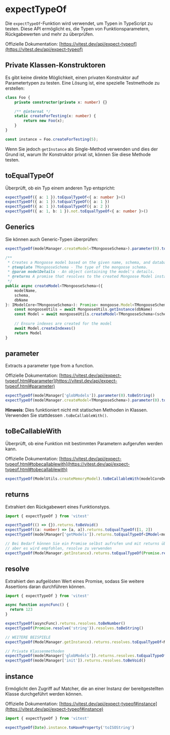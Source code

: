 # expectTypeOf

Die `expectTypeOf`-Funktion wird verwendet, um Typen in TypeScript zu testen. Diese API ermöglicht es, die Typen von Funktionsparametern, Rückgabewerten und mehr zu überprüfen.

Offizielle Dokumentation: [https://vitest.dev/api/expect-typeof](https://vitest.dev/api/expect-typeof)

## Private Klassen-Konstruktoren

Es gibt keine direkte Möglichkeit, einen privaten Konstruktor auf Parametertypen zu testen. Eine Lösung ist, eine spezielle Testmethode zu erstellen:

```typescript
class Foo {
    private constructor(private x: number) {}

    /** @internal */
    static createForTesting(x: number) {
        return new Foo(x);
    }
}

const instance = Foo.createForTesting(5);
```

Wenn Sie jedoch `getInstance` als Single-Method verwenden und dies der Grund ist, warum Ihr Konstruktor privat ist, können Sie diese Methode testen.

## toEqualTypeOf

Überprüft, ob ein Typ einem anderen Typ entspricht:

```typescript
expectTypeOf({ a: 1 }).toEqualTypeOf<{ a: number }>()
expectTypeOf({ a: 1 }).toEqualTypeOf({ a: 1 })
expectTypeOf({ a: 1 }).toEqualTypeOf({ a: 2 })
expectTypeOf({ a: 1, b: 1 }).not.toEqualTypeOf<{ a: number }>()
```

## Generics

Sie können auch Generic-Typen überprüfen:

```typescript
expectTypeOf(modelManager.createModel<TMongooseSchema>).parameter(0).toEqualTypeOf<IModelCore<TMongooseSchema>>()

/**
 * Creates a Mongoose model based on the given name, schema, and database name.
 * @template TMongooseSchema - The type of the mongoose schema.
 * @param modelDetails - An object containing the model's details.
 * @returns A promise that resolves to the created Mongoose Model instance.
 */
public async createModel<TMongooseSchema>({
    modelName,
    schema,
    dbName
}: IModelCore<TMongooseSchema>): Promise< mongoose.Model<TMongooseSchema> > {
    const mongooseUtils = await MongooseUtils.getInstance(dbName)
    const Model = await mongooseUtils.createModel<TMongooseSchema>(schema, modelName)
    
    // Ensure indexes are created for the model
    await Model.createIndexes()
    return Model
}
```

## parameter

Extracts a parameter type from a function.

Offizielle Dokumentation: [https://vitest.dev/api/expect-typeof.html#parameter](https://vitest.dev/api/expect-typeof.html#parameter)

```typescript
expectTypeOf(modelManager['globModels']).parameter(0).toBeString()
expectTypeOf(modelManager.createModel<TMongooseSchema>).parameter(0).toEqualTypeOf<IModelCore<TMongooseSchema>>()
```

**Hinweis**: Dies funktioniert nicht mit statischen Methoden in Klassen. Verwenden Sie stattdessen `.toBeCallableWith()`.

## toBeCallableWith

Überprüft, ob eine Funktion mit bestimmten Parametern aufgerufen werden kann.

Offizielle Dokumentation: [https://vitest.dev/api/expect-typeof.html#tobecallablewith](https://vitest.dev/api/expect-typeof.html#tobecallablewith)

```typescript
expectTypeOf(ModelUtils.createMemoryModel).toBeCallableWith(modelCoreDetails)
```

## returns

Extrahiert den Rückgabewert eines Funktionstyps.

```typescript
import { expectTypeOf } from 'vitest'

expectTypeOf(() => {}).returns.toBeVoid()
expectTypeOf((a: number) => [a, a]).returns.toEqualTypeOf([1, 2])
expectTypeOf(modelManager['getModels']).returns.toEqualTypeOf<IModel<mongoose.SchemaDefinition<{}>>[]>()

// Bei Bedarf können Sie ein Promise selbst aufrufen und mit returns überprüfen,
// aber es wird empfohlen, resolve zu verwenden
expectTypeOf(ModelManager.getInstance).returns.toEqualTypeOf(Promise.resolve(modelManager))
```

## resolve

Extrahiert den aufgelösten Wert eines Promise, sodass Sie weitere Assertions daran durchführen können.

```typescript
import { expectTypeOf } from 'vitest'

async function asyncFunc() {
  return 123
}

expectTypeOf(asyncFunc).returns.resolves.toBeNumber()
expectTypeOf(Promise.resolve('string')).resolves.toBeString()

// WEITERE BEISPIELE
expectTypeOf(ModelManager.getInstance).returns.resolves.toEqualTypeOf<ModelManager>()

// Private Klassenmethoden
expectTypeOf(modelManager['globModels']).returns.resolves.toEqualTypeOf<IModel<mongoose.SchemaDefinition<{}>>[]>()
expectTypeOf(modelManager['init']).returns.resolves.toBeVoid()
```

## instance

Ermöglicht den Zugriff auf Matcher, die an einer Instanz der bereitgestellten Klasse durchgeführt werden können.

Offizielle Dokumentation: [https://vitest.dev/api/expect-typeof#instance](https://vitest.dev/api/expect-typeof#instance)

```typescript
import { expectTypeOf } from 'vitest'

expectTypeOf(Date).instance.toHaveProperty('toISOString')
``` 